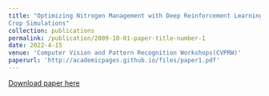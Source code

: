 ```yaml
---
title: "Optimizing Nitrogen Management with Deep Reinforcement Learning and
Crop Simulations"
collection: publications
permalink: /publication/2009-10-01-paper-title-number-1
date: 2022-4-15
venue: 'Computer Vision and Pattern Recognition Workshops(CVPRW)'
paperurl: 'http://academicpages.github.io/files/paper1.pdf'
---
```

<!-- Computer Vision and Pattern Recognition Workshops(CVPRW), 2022 -->

[Download paper here](http://jingwu6.github.io/files/RL_CVPR_Workshop_New_.pdf)

<!-- Recommended citation: Your Name, You. (2009). "Paper Title Number 1." <i>Journal 1</i>. 1(1). -->
